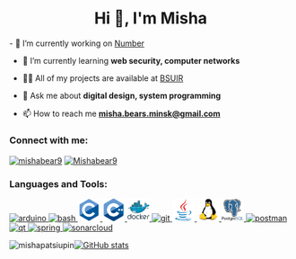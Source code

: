 <h1 align="center">Hi 👋, I'm Misha</h1>
- 🔭 I’m currently working on <a href="https://github.com/MishaPatsiupin/Number">Number</a>

- 🌱 I’m currently learning **web security, computer networks**

- 👨‍💻 All of my projects are available at <a href="https://github.com/MishaPatsiupin/BSUIR">BSUIR</a>

- 💬 Ask me about **digital design, system programming**

- 📫 How to reach me **misha.bears.minsk@gmail.com**

<h3 align="left">Connect with me:</h3>
<p align="left">
<a href="https://linkedin.com/in/mishabear9" target="blank"><img align="center" src="https://raw.githubusercontent.com/rahuldkjain/github-profile-readme-generator/master/src/images/icons/Social/linked-in-alt.svg" alt="mishabear9" height="30" width="40" /></a>
<a href="https://t.me/Mishabear9" target="_blank"><img align="center" src="https://cdn.worldvectorlogo.com/logos/telegram-1.svg" alt="Mishabear9" height="30" width="40" /></a>
</p>
<h3 align="left">Languages and Tools:</h3> <p align="left"> <a href="https://www.arduino.cc/" target="_blank" rel="noreferrer"> <img src="https://cdn.worldvectorlogo.com/logos/arduino-1.svg" alt="arduino" width="40" height="40"/> </a> <a href="https://www.gnu.org/software/bash/" target="_blank" rel="noreferrer"> <img src="https://www.vectorlogo.zone/logos/gnu_bash/gnu_bash-icon.svg" alt="bash" width="40" height="40"/> </a> <a href="https://www.cprogramming.com/" target="_blank" rel="noreferrer"> <img src="https://raw.githubusercontent.com/devicons/devicon/master/icons/c/c-original.svg" alt="c" width="40" height="40"/> </a> <a href="https://www.w3schools.com/cpp/" target="_blank" rel="noreferrer"> <img src="https://raw.githubusercontent.com/devicons/devicon/master/icons/cplusplus/cplusplus-original.svg" alt="cplusplus" width="40" height="40"/> </a> <a href="https://www.docker.com/" target="_blank" rel="noreferrer"> <img src="https://raw.githubusercontent.com/devicons/devicon/master/icons/docker/docker-original-wordmark.svg" alt="docker" width="40" height="40"/> </a> <a href="https://git-scm.com/" target="_blank" rel="noreferrer"> <img src="https://www.vectorlogo.zone/logos/git-scm/git-scm-icon.svg" alt="git" width="40" height="40"/> </a> <a href="https://www.java.com" target="_blank" rel="noreferrer"> <img src="https://raw.githubusercontent.com/devicons/devicon/master/icons/java/java-original.svg" alt="java" width="40" height="40"/> </a> <a href="https://www.linux.org/" target="_blank" rel="noreferrer"> <img src="https://raw.githubusercontent.com/devicons/devicon/master/icons/linux/linux-original.svg" alt="linux" width="40" height="40"/> </a> <a href="https://www.postgresql.org" target="_blank" rel="noreferrer"> <img src="https://raw.githubusercontent.com/devicons/devicon/master/icons/postgresql/postgresql-original-wordmark.svg" alt="postgresql" width="40" height="40"/> </a> <a href="https://postman.com" target="_blank" rel="noreferrer"> <img src="https://www.vectorlogo.zone/logos/getpostman/getpostman-icon.svg" alt="postman" width="40" height="40"/> </a> <a href="https://www.qt.io/" target="_blank" rel="noreferrer"> <img src="https://upload.wikimedia.org/wikipedia/commons/0/0b/Qt_logo_2016.svg" alt="qt" width="40" height="40"/> </a> <a href="https://spring.io/" target="_blank" rel="noreferrer"> <img src="https://www.vectorlogo.zone/logos/springio/springio-icon.svg" alt="spring" width="40" height="40"/> </a> <a href="https://sonarcloud.io/" target="_blank" rel="noreferrer"> <img src="https://cdn.worldvectorlogo.com/logos/sonarcloud-1.svg" alt="sonarcloud" width="40" height="40"/> </a> </p>

<p><img align="left" src="https://github-readme-stats.vercel.app/api/top-langs?username=mishapatsiupin&show_icons=true&locale=en&layout=compact" alt="mishapatsiupin" /></p>

<a href="http://www.github.com/MishaPatsiupin"><img src="https://github-readme-stats.vercel.app/api?username=MishaPatsiupin&show_icons=true&hide=stars,contribs&count_private=true&hide_border=true&show_icons=true&locale=en&layout=compact" alt="GitHub stats" /></a>
